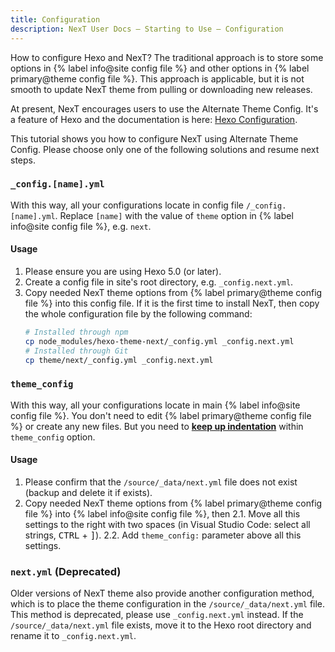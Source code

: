 ```yaml
---
title: Configuration
description: NexT User Docs – Starting to Use – Configuration
---
```


How to configure Hexo and NexT? The traditional approach is to store some options in {% label info@site config file %} and other options in {% label primary@theme config file %}. This approach is applicable, but it is not smooth to update NexT theme from pulling or downloading new releases.

At present, NexT encourages users to use the Alternate Theme Config. It's a feature of Hexo and the documentation is here: [Hexo Configuration](https://hexo.io/docs/configuration.html#Using-an-Alternate-Config).

This tutorial shows you how to configure NexT using Alternate Theme Config. Please choose only one of the following solutions and resume next steps.

### `_config.[name].yml`

With this way, all your configurations locate in config file `/_config.[name].yml`. Replace `[name]` with the value of `theme` option in {% label info@site config file %}, e.g. `next`.

#### Usage

1. Please ensure you are using Hexo 5.0 (or later).
2. Create a config file in site's root directory, e.g. `_config.next.yml`.
3. Copy needed NexT theme options from {% label primary@theme config file %} into this config file. If it is the first time to install NexT, then copy the whole configuration file by the following command:
    ```bash
    # Installed through npm
    cp node_modules/hexo-theme-next/_config.yml _config.next.yml
    # Installed through Git
    cp theme/next/_config.yml _config.next.yml
    ```

### `theme_config`

With this way, all your configurations locate in main {% label info@site config file %}. You don't need to edit {% label primary@theme config file %} or create any new files. But you need to **[keep up indentation](/docs/troubleshooting.html#Keep-Up-Indentation)** within `theme_config` option.

#### Usage

1. Please confirm that the `/source/_data/next.yml` file does not exist (backup and delete it if exists).
2. Copy needed NexT theme options from {% label primary@theme config file %} into {% label info@site config file %}, then
    2.1. Move all this settings to the right with two spaces (in Visual Studio Code: select all strings, <kbd>CTRL</kbd> + <kbd>]</kbd>).
    2.2. Add `theme_config:` parameter above all this settings.

### `next.yml` (Deprecated)

Older versions of NexT theme also provide another configuration method, which is to place the theme configuration in the `/source/_data/next.yml` file. This method is deprecated, please use `_config.next.yml` instead. If the `/source/_data/next.yml` file exists, move it to the Hexo root directory and rename it to `_config.next.yml`.

